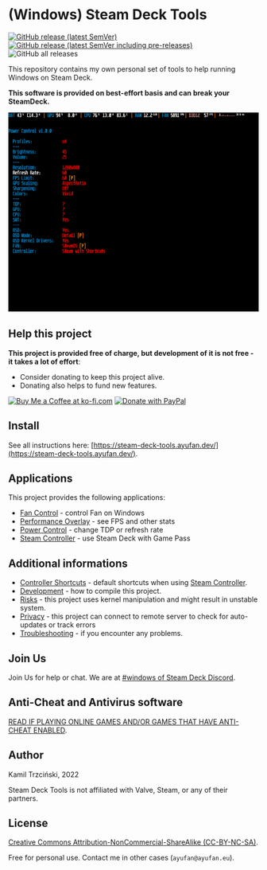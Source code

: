 # (Windows) Steam Deck Tools

[![GitHub release (latest SemVer)](https://img.shields.io/github/v/release/ayufan/steam-deck-tools?label=stable&style=flat-square)](https://github.com/ayufan/steam-deck-tools/releases/latest)
[![GitHub release (latest SemVer including pre-releases)](https://img.shields.io/github/v/release/ayufan/steam-deck-tools?color=red&include_prereleases&label=beta&style=flat-square)](https://github.com/ayufan/steam-deck-tools/releases)
![GitHub all releases](https://img.shields.io/github/downloads/ayufan/steam-deck-tools/total?style=flat-square)

This repository contains my own personal set of tools to help running Windows on Steam Deck.

**This software is provided on best-effort basis and can break your SteamDeck.**

<img src="docs/images/overlay.png" height="400"/>

## Help this project

**This project is provided free of charge, but development of it is not free - it takes a lot of effort**:

- Consider donating to keep this project alive.
- Donating also helps to fund new features.

<a href='https://ko-fi.com/ayufan' target='_blank'><img height='35' style='border:0px;height:50px;' src='https://az743702.vo.msecnd.net/cdn/kofi3.png?v=0' alt='Buy Me a Coffee at ko-fi.com' /></a> <a href="https://www.paypal.com/donate/?hosted_button_id=DHNBE2YR9D5Y2" target='_blank'><img height='35' src="https://raw.githubusercontent.com/stefan-niedermann/paypal-donate-button/master/paypal-donate-button.png" alt="Donate with PayPal" style='border:0px;height:55px;'/></a>

## Install

See all instructions here: [https://steam-deck-tools.ayufan.dev/](https://steam-deck-tools.ayufan.dev/).

## Applications

This project provides the following applications:

- [Fan Control](https://steam-deck-tools.ayufan.dev/fan-control) - control Fan on Windows
- [Performance Overlay](https://steam-deck-tools.ayufan.dev/performance-overlay) - see FPS and other stats
- [Power Control](https://steam-deck-tools.ayufan.dev/power-control) - change TDP or refresh rate
- [Steam Controller](https://steam-deck-tools.ayufan.dev/steam-controller) - use Steam Deck with Game Pass

## Additional informations

- [Controller Shortcuts](https://steam-deck-tools.ayufan.dev/shortcuts) - default shortcuts when using [Steam Controller](https://steam-deck-tools.ayufan.dev/steam-controller).
- [Development](https://steam-deck-tools.ayufan.dev/development) - how to compile this project.
- [Risks](https://steam-deck-tools.ayufan.dev/risks) - this project uses kernel manipulation and might result in unstable system.
- [Privacy](https://steam-deck-tools.ayufan.dev/privacy) - this project can connect to remote server to check for auto-updates or track errors
- [Troubleshooting](https://steam-deck-tools.ayufan.dev/troubleshooting) - if you encounter any problems.

## Join Us

Join Us for help or chat. We are at [#windows of Steam Deck Discord](https://discord.gg/steamdeck).

## Anti-Cheat and Antivirus software

[READ IF PLAYING ONLINE GAMES AND/OR GAMES THAT HAVE ANTI-CHEAT ENABLED](https://steam-deck-tools.ayufan.dev/#anti-cheat-and-antivirus-software).

## Author

Kamil Trzciński, 2022

Steam Deck Tools is not affiliated with Valve, Steam, or any of their partners.

## License

[Creative Commons Attribution-NonCommercial-ShareAlike (CC-BY-NC-SA)](http://creativecommons.org/licenses/by-nc-sa/4.0/).

Free for personal use. Contact me in other cases (`ayufan@ayufan.eu`).

